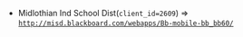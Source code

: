  - Midlothian Ind School Dist(`client_id=2609`) => [`http://misd.blackboard.com/webapps/Bb-mobile-bb_bb60/`](http://misd.blackboard.com/webapps/Bb-mobile-bb_bb60/)
